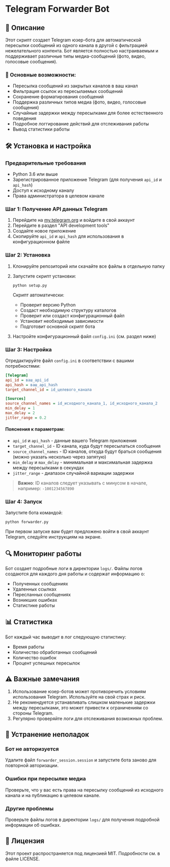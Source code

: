 # Telegram Forwarder Bot

## 📝 Описание

Этот скрипт создает Telegram юзер-бота для автоматической пересылки сообщений из одного канала в другой с фильтрацией нежелательного контента. Бот является полностью настраиваемым и поддерживает различные типы медиа-сообщений (фото, видео, голосовые сообщения).

### 🔑 Основные возможности:

- Пересылка сообщений из закрытых каналов в ваш канал
- Фильтрация ссылок из пересылаемых сообщений
- Сохранение форматирования сообщений
- Поддержка различных типов медиа (фото, видео, голосовые сообщения)
- Случайные задержки между пересылками для более естественного поведения
- Подробное логгирование действий для отслеживания работы
- Вывод статистики работы

## 🛠️ Установка и настройка

### Предварительные требования

- Python 3.6 или выше
- Зарегистрированное приложение Telegram (для получения `api_id` и `api_hash`)
- Доступ к исходному каналу
- Права администратора в целевом канале

### Шаг 1: Получение API данных Telegram

1. Перейдите на [my.telegram.org](https://my.telegram.org) и войдите в свой аккаунт
2. Перейдите в раздел "API development tools"
3. Создайте новое приложение
4. Скопируйте `api_id` и `api_hash` для использования в конфигурационном файле

### Шаг 2: Установка

1. Клонируйте репозиторий или скачайте все файлы в отдельную папку
2. Запустите скрипт установки:
   ```
   python setup.py
   ```

   Скрипт автоматически:
   - Проверит версию Python
   - Создаст необходимую структуру каталогов
   - Проверит или создаст конфигурационный файл
   - Установит необходимые зависимости
   - Подготовит основной скрипт бота

3. Настройте конфигурационный файл `config.ini` (см. раздел ниже)

### Шаг 3: Настройка

Отредактируйте файл `config.ini` в соответствии с вашими потребностями:

```ini
[Telegram]
api_id = ваш_api_id
api_hash = ваш_api_hash
target_channel_id = id_целевого_канала

[Sources]
source_channel_names = id_исходного_канала_1, id_исходного_канала_2
min_delay = 1
max_delay = 2
jitter_range = 0.2
```

#### Пояснения к параметрам:

- `api_id` и `api_hash` - данные вашего Telegram приложения
- `target_channel_id` - ID канала, куда будут пересылаться сообщения
- `source_channel_names` - ID каналов, откуда будут браться сообщения (можно указать несколько через запятую)
- `min_delay` и `max_delay` - минимальная и максимальная задержка между пересылками в секундах
- `jitter_range` - диапазон случайной вариации задержки

> **Важно**: ID каналов следует указывать с минусом в начале, например: `-1001234567890`

### Шаг 4: Запуск

Запустите бота командой:

```
python forwarder.py
```

При первом запуске вам будет предложено войти в свой аккаунт Telegram, следуйте инструкциям на экране.

## 🔍 Мониторинг работы

Бот создает подробные логи в директории `logs/`. Файлы логов создаются для каждого дня работы и содержат информацию о:

- Полученных сообщениях
- Удаленных ссылках
- Пересланных сообщениях
- Возникших ошибках
- Статистике работы

## 📊 Статистика

Бот каждый час выводит в лог следующую статистику:

- Время работы
- Количество обработанных сообщений
- Количество ошибок
- Процент успешных пересылок

## ⚠️ Важные замечания

1. Использование юзер-ботов может противоречить условиям использования Telegram. Используйте на свой страх и риск.
2. Не рекомендуется устанавливать слишком маленькие задержки между пересылками, это может привести к ограничениям со стороны Telegram.
3. Регулярно проверяйте логи для отслеживания возможных проблем.

## 🔧 Устранение неполадок

### Бот не авторизуется

Удалите файл `forwarder_session.session` и запустите бота заново для повторной авторизации.

### Ошибки при пересылке медиа

Проверьте, что у вас есть права на пересылку сообщений из исходного канала и на публикацию в целевом канале.

### Другие проблемы

Проверьте файлы логов в директории `logs/` для получения подробной информации об ошибках.

## 📄 Лицензия

Этот проект распространяется под лицензией MIT. Подробности см. в файле LICENSE.
